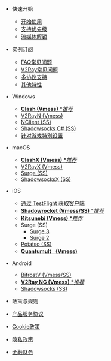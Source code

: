 * 快速开始
  * [开始使用](/quick/start)
  * [支持优先级](/general/support)
  * [流媒体解锁](/general/streaming)

* 实例订阅
  * [FAQ常见问题](/general/faq)
  * [V2Ray常见问题](/general/v2ray)
  * [多协议支持](/feature/protocols)
  * [其他特性](/feature/others)

* Windows
  * [**Clash (Vmess)** **推荐*](/windows/clash)
  * [V2RayN (Vmess)](/windows/v2rayn)
  * [NClient (SS)](/windows/nclient)
  * [Shadowsocks C# (SS)](/windows/shadowsocks)	
  * [针对游戏特别设置](/windows/sstap) 

* macOS
  * [**ClashX (Vmess)** **推荐*](/macos/clashx) 
  * [V2RayX (Vmess)](/macos/v2rayx)
  * [Surge (SS)](/macos/surge)
  * [ShadowsocksX (SS)](/macos/shadowsocksx)

* iOS
  * [通过 TestFlight 获取客户端](/ios/testflight) 
  * [**Shadowrocket (Vmess/SS)** **推荐*](/ios/shadowrocket)
  * [**Kitsunebi (Vmess)** **推荐*](/ios/kitsunebi)
  * Surge (SS)
    * [Surge 3](/ios/surge3)
    * [Surge 2](/ios/surge2)
  * [Potatso (SS)](/ios/potatso)
  * [**Quantumult （Vmess)**](/ios/quantumult)

* Android
  * [BifrostV (Vmess/SS)](/android/bifrostv)
  * [**V2Ray NG (Vmess)** **推荐*](/android/v2rayng)
  * [Shadowsocks (SS)](/android/shadowsocks)

*  政策与规则
  * [产品服务协议](/policy/tos)
  * [Cookie政策](/policy/cookies)
  * [隐私政策](/policy/privacy)
  * [金融财务](/policy/finance)
